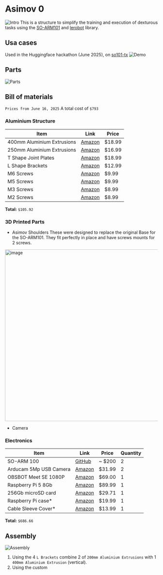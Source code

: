 # Asimov 0 
![Intro](https://github.com/user-attachments/assets/14993297-130b-444a-8d7f-a7f0b98c5265)
This is a structure to simplify the training and execution of dexturous tasks using the [SO-ARM101](https://github.com/TheRobotStudio/SO-ARM100) and [lerobot](https://github.com/huggingface/lerobot/issues) library. 

## Usa cases
Used in the Huggingface hackathon (June 2025), on [so101-tx](https://github.com/carlosdp/so101-tx)
![Demo](https://github.com/user-attachments/assets/5461d99c-9283-47dc-a9f7-6bbf86222614)

## Parts
![Parts](https://github.com/user-attachments/assets/1582573f-1f0b-4a0b-add5-3cfa00b8c62f)

## Bill of materials
`Prices from June 16, 2025`
A total cost of `$793`

### Aluminium Structure

| Item                    | Link                                                                 | Price   |
|-------------------------|----------------------------------------------------------------------|---------|
| 400mm Aluminium Extrusions | [Amazon](https://www.amazon.com/dp/B0874387ZB)                        | $18.99  |
| 250mm Aluminium Extrusions | [Amazon](https://www.amazon.com/dp/B08CN9B5VC)                        | $16.99  |
| T Shape Joint Plates    | [Amazon](https://www.amazon.com/dp/B0B9JYV7NP)                        | $18.99  |
| L Shape Brackets        | [Amazon](https://www.amazon.com/dp/B0B9JVW5X8)                        | $12.99  |
| M6 Screws               | [Amazon](https://www.amazon.com/dp/B0DFWMGFDM)                        | $9.99   |
| M5 Screws               | [Amazon](https://www.amazon.com/dp/B0DFWM68PX)                        | $9.99   |
| M3 Screws               | [Amazon](https://www.amazon.com/dp/B0D3X7R5H2)                        | $8.99  |
| M2 Screws               | [Amazon](https://www.amazon.com/dp/B0D3X33XGB)                        | $8.99  |

**Total:** `$105.92`

### 3D Printed Parts
- Asimov Shoulders
These were designed to replace the original Base for the SO-ARM101. They fit perfectly in place and have screws mounts for 2 screws.
<img width="565" alt="image" src="https://github.com/user-attachments/assets/a845d141-544e-43cf-92be-ad637badaf8e" />

- Camera 


### Electronics

| Item                       | Link                                                            | Price     | Quantity
|----------------------------|-----------------------------------------------------------------|-----------| --------|
|  SO-ARM 100                | [GitHub](https://github.com/TheRobotStudio/SO-ARM100)           | ~ $200    |  2     |
| Arducam 5Mp USB Camera     | [Amazon](https://www.amazon.com/dp/B0972KK7BC)                  | $31.99    |  2     |
| OBSBOT Meet SE 1080P       | [Amazon](https://www.amazon.com/dp/B0DQ8TNZ4J)                  | $69.00    |  1     |
| Raspberry Pi 5 8Gb         | [Amazon](https://www.amazon.com/dp/B0CK2FCG1K)                  | $89.99    |  1    |
| 256Gb microSD card         | [Amazon](https://www.amazon.com/dp/B09X7DMBVF)                  | $29.71    |  1    |
| Raspberry Pi case*          | [Amazon](https://www.amazon.com/dp/B0DJM3934L)                  | $19.99    |  1    |
| Cable Sleeve Cover*        | [Amazon](https://www.amazon.com/dp/B0CGVDKB9P)                  | $13.99    |  1    |

**Total:** `$686.66`

## Assembly
![Assembly](https://github.com/user-attachments/assets/b793c4f4-4f84-4ef5-a802-8c9d5f2c8b91)
1. Using the 4 `L Brackets` combine 2 of `200mm Aluminium Extrusions` with 1 `400mm Aluminium Extrusion` (vertical). 
2. Using the custom 

